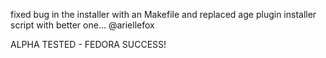 fixed bug in the installer with an Makefile and replaced age plugin installer script with better one... @ariellefox

ALPHA TESTED - FEDORA SUCCESS!
